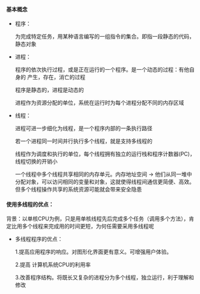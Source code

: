 #### 基本概念

- 程序：

  为完成特定任务，用某种语言编写的一组指令的集合。即指一段静态的代码，静态对象

- 进程：

  程序的依次执行过程，或是正在运行的一个程序。是一个动态的过程：有他自身的 产生，存在，消亡的过程

  程序是静态的，进程是动态的

  进程作为资源分配的单位，系统在运行时为每个进程分配不同的内存区域

- 线程：

  进程可进一步细化为线程，是一个程序内部的一条执行路径

  若一个进程同一时间并行执行多个线程，就是支持多线程的

  线程作为调度和执行的单位，每个线程拥有独立的运行栈和程序计数器(PC)，线程切换的开销小

  一个线程中多个线程共享相同的内存单元。内存地址空间 -> 他们从同一堆中分配对象，可以访问相同的变量和对象，这就使得线程间通信更简便、高效。但多个线程操作共享的系统资源可能就会带来安全隐患

#### 使用多线程的优点：

背景：以单核CPU为例，只是用单核线程先后完成多个任务（调用多个方法），肯定比用多个线程来完成用的时间更短，为何任需要采用多线程呢

- 多线程程序的优点：

  1.提高应用程序的响应。对图形化界面更有意义。可增强用户体验。

  2.提高 计算机系统CPU的利用率

  3.改善程序结构。将既长又复杂的进程分为多个线程，独立运行，利于理解和修改



#### 

